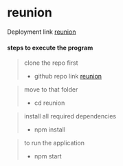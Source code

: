 # reunion

Deployment link [reunion](https://reunion-gnb8.onrender.com)

#### steps to execute the program

> clone the repo first
> - github repo link [reunion](https://github.com/charan-7/reunion.git)

> move to that folder
> - cd reunion

> install all required dependencies
> - npm install

> to run the application
> - npm start